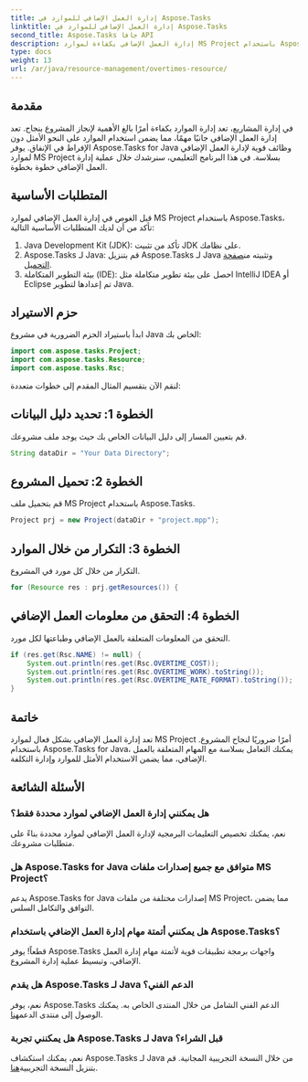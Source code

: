 ```yaml
---
title: إدارة العمل الإضافي للموارد في Aspose.Tasks
linktitle: إدارة العمل الإضافي للموارد في Aspose.Tasks
second_title: Aspose.Tasks جافا API
description: إدارة العمل الإضافي بكفاءة لموارد MS Project باستخدام Aspose.Tasks لـ Java. تحسين استخدام الموارد وإدارة التكاليف دون عناء.
type: docs
weight: 13
url: /ar/java/resource-management/overtimes-resource/
---
```

## مقدمة
في إدارة المشاريع، تعد إدارة الموارد بكفاءة أمرًا بالغ الأهمية لإنجاز المشروع بنجاح. تعد إدارة العمل الإضافي جانبًا مهمًا، مما يضمن استخدام الموارد على النحو الأمثل دون الإفراط في الإنفاق. يوفر Aspose.Tasks for Java وظائف قوية لإدارة العمل الإضافي لموارد MS Project بسلاسة. في هذا البرنامج التعليمي، سنرشدك خلال عملية إدارة العمل الإضافي خطوة بخطوة.
## المتطلبات الأساسية
قبل الغوص في إدارة العمل الإضافي لموارد MS Project باستخدام Aspose.Tasks، تأكد من أن لديك المتطلبات الأساسية التالية:
1. Java Development Kit (JDK): تأكد من تثبيت JDK على نظامك.
2.  Aspose.Tasks لـ Java: قم بتنزيل Aspose.Tasks لـ Java وتثبيته من[صفحة التحميل](https://releases.aspose.com/tasks/java/).
3. بيئة التطوير المتكاملة (IDE): احصل على بيئة تطوير متكاملة مثل IntelliJ IDEA أو Eclipse تم إعدادها لتطوير Java.
## حزم الاستيراد
ابدأ باستيراد الحزم الضرورية في مشروع Java الخاص بك:
```java
import com.aspose.tasks.Project;
import com.aspose.tasks.Resource;
import com.aspose.tasks.Rsc;
```
لنقم الآن بتقسيم المثال المقدم إلى خطوات متعددة:
## الخطوة 1: تحديد دليل البيانات
قم بتعيين المسار إلى دليل البيانات الخاص بك حيث يوجد ملف مشروعك.
```java
String dataDir = "Your Data Directory";
```
## الخطوة 2: تحميل المشروع
قم بتحميل ملف MS Project باستخدام Aspose.Tasks.
```java
Project prj = new Project(dataDir + "project.mpp");
```
## الخطوة 3: التكرار من خلال الموارد
التكرار من خلال كل مورد في المشروع.
```java
for (Resource res : prj.getResources()) {
```
## الخطوة 4: التحقق من معلومات العمل الإضافي
التحقق من المعلومات المتعلقة بالعمل الإضافي وطباعتها لكل مورد.
```java
if (res.get(Rsc.NAME) != null) {
    System.out.println(res.get(Rsc.OVERTIME_COST));
    System.out.println(res.get(Rsc.OVERTIME_WORK).toString());
    System.out.println(res.get(Rsc.OVERTIME_RATE_FORMAT).toString());
}
```
## خاتمة
تعد إدارة العمل الإضافي بشكل فعال لموارد MS Project أمرًا ضروريًا لنجاح المشروع. باستخدام Aspose.Tasks for Java، يمكنك التعامل بسلاسة مع المهام المتعلقة بالعمل الإضافي، مما يضمن الاستخدام الأمثل للموارد وإدارة التكلفة.
## الأسئلة الشائعة
### هل يمكنني إدارة العمل الإضافي لموارد محددة فقط؟
نعم، يمكنك تخصيص التعليمات البرمجية لإدارة العمل الإضافي لموارد محددة بناءً على متطلبات مشروعك.
### هل Aspose.Tasks for Java متوافق مع جميع إصدارات ملفات MS Project؟
يدعم Aspose.Tasks for Java إصدارات مختلفة من ملفات MS Project، مما يضمن التوافق والتكامل السلس.
### هل يمكنني أتمتة مهام إدارة العمل الإضافي باستخدام Aspose.Tasks؟
قطعاً! يوفر Aspose.Tasks واجهات برمجة تطبيقات قوية لأتمتة مهام إدارة العمل الإضافي، وتبسيط عملية إدارة المشروع.
### هل يقدم Aspose.Tasks لـ Java الدعم الفني؟
 نعم، يوفر Aspose.Tasks الدعم الفني الشامل من خلال المنتدى الخاص به. يمكنك الوصول إلى منتدى الدعم[هنا](https://forum.aspose.com/c/tasks/15).
### هل يمكنني تجربة Aspose.Tasks لـ Java قبل الشراء؟
نعم، يمكنك استكشاف Aspose.Tasks لـ Java من خلال النسخة التجريبية المجانية. قم بتنزيل النسخة التجريبية[هنا](https://releases.aspose.com/).